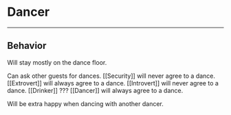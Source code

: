 # Dancer
---
## Behavior
Will stay mostly on the dance floor.

Can ask other guests for dances.
[[Security]] will never agree to a dance.
[[Extrovert]] will always agree to a dance.
[[Introvert]] will never agree to a dance.
[[Drinker]] ???
[[Dancer]] will always agree to a dance.

Will be extra happy when dancing with another dancer.